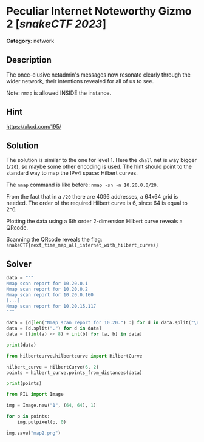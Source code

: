 # Peculiar Internet Noteworthy Gizmo 2 [_snakeCTF 2023_]

**Category**: network


## Description

The once-elusive netadmin's messages now resonate clearly through the wider network, their intentions revealed for all of us to see.

Note: `nmap` is allowed INSIDE the instance.

## Hint

https://xkcd.com/195/

## Solution

The solution is similar to the one for level 1. Here the `chall` net is way bigger (`/20`), so maybe some other encoding is used. The hint should point to the standard way to map the IPv4 space: Hilbert curves.

The `nmap` command is like before: `nmap -sn -n 10.20.0.0/20`.

From the fact that in a `/20` there are 4096 addresses, a 64x64 grid is needed. The order of the required Hilbert curve is 6, since 64 is equal to 2^6.

Plotting the data using a 6th order 2-dimension Hilbert curve reveals a QRcode.

Scanning the QRcode reveals the flag: `snakeCTF{next_time_map_all_internet_with_hilbert_curves}`

## Solver

```python
data = """
Nmap scan report for 10.20.0.1
Nmap scan report for 10.20.0.2
Nmap scan report for 10.20.0.160
[...]
Nmap scan report for 10.20.15.117
"""

data = [d[len("Nmap scan report for 10.20.") :] for d in data.split("\n")[1:-1]]
data = [d.split(".") for d in data]
data = [(int(a) << 8) + int(b) for [a, b] in data]

print(data)

from hilbertcurve.hilbertcurve import HilbertCurve

hilbert_curve = HilbertCurve(6, 2)
points = hilbert_curve.points_from_distances(data)

print(points)

from PIL import Image

img = Image.new("1", (64, 64), 1)

for p in points:
    img.putpixel(p, 0)

img.save("map2.png")
```


